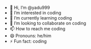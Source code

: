 - 👋 Hi, I’m @yadu999
- 👀 I’m interested in coding 
- 🌱 I’m currently learning coding
- 💞️ I’m looking to collaborate on coding 
- 📫 How to reach me coding 
- 😄 Pronouns: he/him
- ⚡ Fun fact: coding 

<!---
yadu999/yadu999 is a ✨ special ✨ repository because its `README.md` (this file) appears on your GitHub profile.
You can click the Preview link to take a look at your changes.
--->
